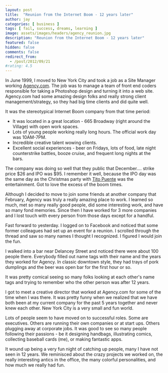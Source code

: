 ```yaml
---
layout: post
title:  "Reunion from the Internet Boom - 12 years later"
author: jay
categories: [ business ]
tags: [ fail, success, dreams, learning ]
image: assets/images/headers/agency_reunion.jpg
description: "Reunion from the Internet Boom - 12 years later"
featured: false
hidden: false
comments: false
redirect_from:
  - /post/2012/09/21
#rating: 4.5
---
```



  <p>In June 1999, I moved to New York City and took a job as a Site Manager working <a href="http://en.wikipedia.org/wiki/Agency.com" target="_blank">Agency.com</a>. The job was to manage a team of front end coders responsible for taking a Photoshop design and turning it into a web site. Agency.com had some amazing design folks and really strong client management/strategy, so they had big time clients and did quite well.</p>
<p>It was the stereotypical Internet Boom company from that time period:</p>
<ul>
<li>It was located in a great location - 665 Broadway (right around the Village) with open work spaces.</li>
<li>Lots of young people working really long hours. The official work day was 10AM-7PM.</li>
<li>Incredible creative talent wowing clients.</li>
<li>Excellent social experiences - beer on Fridays, lots of food, late night counterstrike battles, booze cruise, and frequent long nights at the bars.&nbsp;</li>
</ul>
<p>The company was doing so well that they public that December.... strike price $26 and IPO was $95. I remember it well, because the IPO day was the same day as the Christmas party with&nbsp;<a href="http://en.wikipedia.org/wiki/Tito_Puente" target="_blank">Tito Puente</a> was the entertainment. Got to love the excess of the boom times.</p>
<p>Although I decided to move to join some friends at another company that February, Agency was truly a really amazing place to work. I learned so much, met so many really good people, did some interesting work, and have so many fond memories. Since then I have worked for 3 more companies and I lost touch with every person from those days except for a handful.&nbsp;</p>
<p>Fast forward to yesterday. I logged on to Facebook and noticed that some former colleagues had set up an event for a reunion. I scrolled through the thread and saw so many names I thought I recognized. I figured I would join the fun.</p>
<p>I walked into a bar near Delancey Street and noticed there were about 100 people there. Everybody filled out name tags with their name and the years they worked for Agency. In classic downtown style, they had trays of pork dumplings and the beer was open bar for the first hour or so.</p>

<p>It was pretty comical seeing so many folks looking at each other's name tags and trying to remember who the other person was after 12 years.&nbsp;</p>
<p>I got to meet a creative director that worked at Agency.com for some of the time when I was there. It was pretty funny when we realized that we have both been at my current company for the past 5 years together and never knew each other. New York City is a very small and fun world.</p>
<p>Lots of people seem to have moved on to successful roles. Some are executives. Others are running their own companies or at start ups. Others plugging away at corporate jobs. It was good to see so many people following their passions - be it designing handbags, illustrating comics, collecting baseball cards (me), or making fantastic apps.&nbsp;</p>
<p>It wound up being a very fun night of catching up people, many I have not seen in 12 years. We reminisced about the crazy projects we worked on, the really interesting antics in the office, the many colorful personalities, and how much we really had fun.&nbsp;</p>
   